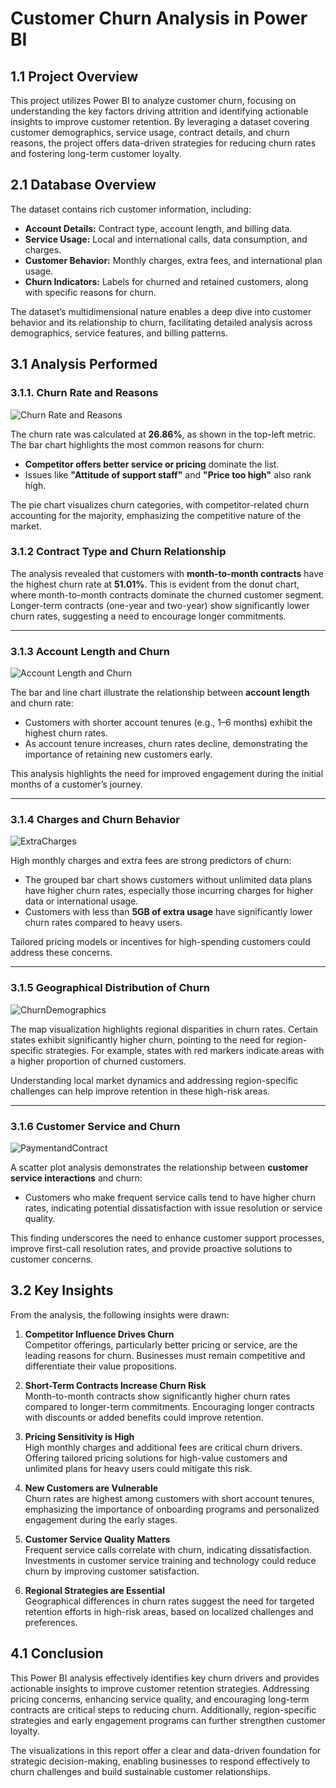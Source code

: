 # Customer Churn Analysis in Power BI
## 1.1 Project Overview

This project utilizes Power BI to analyze customer churn, focusing on understanding the key factors driving attrition and identifying actionable insights to improve customer retention. By leveraging a dataset covering customer demographics, service usage, contract details, and churn reasons, the project offers data-driven strategies for reducing churn rates and fostering long-term customer loyalty.
## 2.1 Database Overview

The dataset contains rich customer information, including:

- **Account Details:** Contract type, account length, and billing data.  
- **Service Usage:** Local and international calls, data consumption, and charges.  
- **Customer Behavior:** Monthly charges, extra fees, and international plan usage.  
- **Churn Indicators:** Labels for churned and retained customers, along with specific reasons for churn.  

The dataset’s multidimensional nature enables a deep dive into customer behavior and its relationship to churn, facilitating detailed analysis across demographics, service features, and billing patterns.
## 3.1 Analysis Performed

### 3.1.1. Churn Rate and Reasons
![Churn Rate and Reasons](images/ChurnRateandReasons.jpg "Churn Rate and Reasons Chart") 

The churn rate was calculated at **26.86%**, as shown in the top-left metric. The bar chart highlights the most common reasons for churn:

- **Competitor offers better service or pricing** dominate the list.  
- Issues like **"Attitude of support staff"** and **"Price too high"** also rank high.  

The pie chart visualizes churn categories, with competitor-related churn accounting for the majority, emphasizing the competitive nature of the market.
### 3.1.2 Contract Type and Churn Relationship

The analysis revealed that customers with **month-to-month contracts** have the highest churn rate at **51.01%**. This is evident from the donut chart, where month-to-month contracts dominate the churned customer segment. Longer-term contracts (one-year and two-year) show significantly lower churn rates, suggesting a need to encourage longer commitments.

---

### 3.1.3 Account Length and Churn
![Account Length and Churn](images/AccountLength.jpg "Account Length and Churn Chart")


The bar and line chart illustrate the relationship between **account length** and churn rate:

- Customers with shorter account tenures (e.g., 1–6 months) exhibit the highest churn rates.  
- As account tenure increases, churn rates decline, demonstrating the importance of retaining new customers early.  

This analysis highlights the need for improved engagement during the initial months of a customer’s journey.

---

### 3.1.4 Charges and Churn Behavior
![ExtraCharges](images/ExtraCharges.jpg "ExtraCharges Chart")

High monthly charges and extra fees are strong predictors of churn:

- The grouped bar chart shows customers without unlimited data plans have higher churn rates, especially those incurring charges for higher data or international usage.  
- Customers with less than **5GB of extra usage** have significantly lower churn rates compared to heavy users.  

Tailored pricing models or incentives for high-spending customers could address these concerns.

---

### 3.1.5 Geographical Distribution of Churn
![ChurnDemographics](images/ChurnDemographics.jpg "ChurnDemographics Chart")

The map visualization highlights regional disparities in churn rates. Certain states exhibit significantly higher churn, pointing to the need for region-specific strategies. For example, states with red markers indicate areas with a higher proportion of churned customers.

Understanding local market dynamics and addressing region-specific challenges can help improve retention in these high-risk areas.

---

### 3.1.6 Customer Service and Churn
![PaymentandContract](images/PaymentandContract.jpg "PaymentandContract Chart")

A scatter plot analysis demonstrates the relationship between **customer service interactions** and churn:

- Customers who make frequent service calls tend to have higher churn rates, indicating potential dissatisfaction with issue resolution or service quality.  

This finding underscores the need to enhance customer support processes, improve first-call resolution rates, and provide proactive solutions to customer concerns.

## 3.2 Key Insights

From the analysis, the following insights were drawn:

1. **Competitor Influence Drives Churn**  
   Competitor offerings, particularly better pricing or service, are the leading reasons for churn. Businesses must remain competitive and differentiate their value propositions.

2. **Short-Term Contracts Increase Churn Risk**  
   Month-to-month contracts show significantly higher churn rates compared to longer-term commitments. Encouraging longer contracts with discounts or added benefits could improve retention.

3. **Pricing Sensitivity is High**  
   High monthly charges and additional fees are critical churn drivers. Offering tailored pricing solutions for high-value customers and unlimited plans for heavy users could mitigate this risk.

4. **New Customers are Vulnerable**  
   Churn rates are highest among customers with short account tenures, emphasizing the importance of onboarding programs and personalized engagement during the early stages.

5. **Customer Service Quality Matters**  
   Frequent service calls correlate with churn, indicating dissatisfaction. Investments in customer service training and technology could reduce churn by improving customer satisfaction.

6. **Regional Strategies are Essential**  
   Geographical differences in churn rates suggest the need for targeted retention efforts in high-risk areas, based on localized challenges and preferences.
## 4.1 Conclusion

This Power BI analysis effectively identifies key churn drivers and provides actionable insights to improve customer retention strategies. Addressing pricing concerns, enhancing service quality, and encouraging long-term contracts are critical steps to reducing churn. Additionally, region-specific strategies and early engagement programs can further strengthen customer loyalty.

The visualizations in this report offer a clear and data-driven foundation for strategic decision-making, enabling businesses to respond effectively to churn challenges and build sustainable customer relationships.
